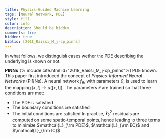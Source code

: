```yaml
---
title: Physics-Guided Machine Learning
tags: [Neural Network, PDE]
style: fill
color: info
description: Should be hidden
comments: true
hidden: true
biblio: [2018_Raissi_M_j-cp_pinns]
---
```


In what follows, we distinguish cases wether the PDE describing the underlying is known or not.

**PINNs** {% include cite.html id="2018_Raissi_M_j-cp_pinns"%} <span class="badge badge-pill text-success border border-success">PDE known</span>. This paper first introduced the concept of *Physics-Informed Neural Networks* (PINNs).
A neural network $f_\theta$, with parameters $\theta$, is used to learn the mapping $[x,t]\to u([x,t])$. The parameters $\theta$ are trained so that three conditions are met:
- The PDE is satisfied
- The boundary conditions are satisfied 
- The initial conditions are satisfied
In practice, $\ell_2^2$ residuals are computed on some spatio-temporal points, hence leading to three terms to minimize $\mathcal{L}_{\rm PDE}$, $\mathcal{L}_{\rm BC}$ and $\mathcal{L}_{\rm IC}$

